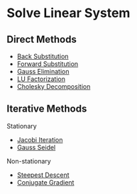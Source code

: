 # Solve Linear System

## Direct Methods
* [Back Substitution](https://lsdroubay.github.io/math5610/softwaremanual/BackSubstitution)
* [Forward Substitution](https://lsdroubay.github.io/math5610/softwaremanual/ForwardSubstitution)
* [Gauss Elimination](https://lsdroubay.github.io/math5610/softwaremanual/GaussElimination)
* [LU Factorization](https://lsdroubay.github.io/math5610/softwaremanual/LUSolve)
* [Cholesky Decomposition](https://lsdroubay.github.io/math5610/softwaremanual/Cholesky)

## Iterative Methods
Stationary
* [Jacobi Iteration](https://lsdroubay.github.io/math5610/softwaremanual/JacobiIteration)
* [Gauss Seidel](https://lsdroubay.github.io/math5610/softwaremanual/GaussSeidel)

Non-stationary
* [Steepest Descent](https://lsdroubay.github.io/math5610/softwaremanual/SM_Linear)
* [Conjugate Gradient](https://lsdroubay.github.io/math5610/softwaremanual/SM_Linear)
